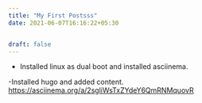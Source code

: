 ```yaml
---
title: "My First Postsss"
date: 2021-06-07T16:16:22+05:30


draft: false
---
```

- Installed linux as dual boot and installed asciinema.

 -Installed hugo and added content.
  https://asciinema.org/a/2sgliWsTxZYdeY6QmRNMquovR